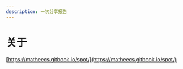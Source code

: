 ```yaml
---
description: 一次分享报告
---
```


# 关于

[https://matheecs.gitbook.io/spot/](https://matheecs.gitbook.io/spot/)

